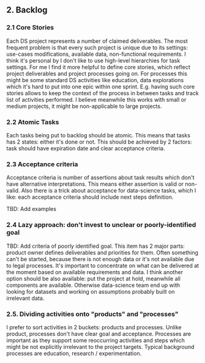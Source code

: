 ## 2. Backlog

### 2.1 Core Stories
Each DS project represents a number of claimed deliverables. The most frequent problem is that every such project is unique due to its settings: use-cases modifications, available data, non-functional requirements. I think it's personal by I don't like to use high-level hierarchies for task settings. For me I find it more helpful to define core stories, which reflect project deliverables and project processes going on. For processes this might be some standard DS activities like education, data explorations which it's hard to put into one epic within one sprint. E.g. having such core stories allows to keep the context of the process in between tasks and track list of activities performed. I believe meanwhile this works with small or medium projects, it might be non-applicable to large projects.

### 2.2 Atomic Tasks
Each tasks being put to backlog should be atomic. This means that tasks has 2 states: either it's done or not. This should be achieved by 2 factors: task should have expiration date and clear acceptance criteria.


### 2.3 Acceptance criteria
Acceptance criteria is number of assertions about task results which don't have alternative interpretations. This means either assertion is valid or non-valid. Also there is a trick about acceptance for data-science tasks, which I like: each acceptance criteria should include
next steps definition.

TBD: Add examples


### 2.4 Lazy approach: don't invest to unclear or poorly-identified goal
TBD: Add criteria of poorly identified goal.
This item has 2 major parts: product owner defines deliverables and priorities for them.
Often something can't be started, because there is not enough data or it's not available due to legal processes. It's important to concentrate on what can be delivered at the moment based on available requirements and data. I think another option should be also available: put the project at hold, meanwhile all components are available. Otherwise data-science team end up with looking for datasets and working on assumptions probably built on irrelevant data.

### 2.5. Dividing activities onto "products" and "processes"
I prefer to sort activities in 2 buckets: products and processes. Unlike product, processes don't have clear goal and acceptance. Processes are important as they support some reoccurring activities and steps which might be not explicitly irrelevant to the project targets.
Typical background processes are education, research / experimentation.
